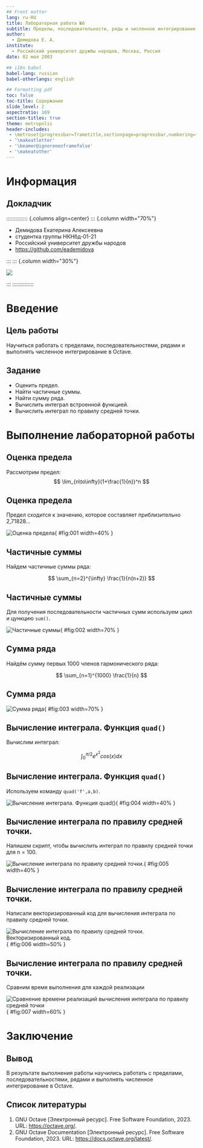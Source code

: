 ```yaml
---
## Front matter
lang: ru-RU
title: Лабораторная работа №6
subtitle: Пределы, последовательности, ряды и численное интегрирование в Octave
author:
  - Демидова Е. А.
institute:
  - Российский университет дружбы народов, Москва, Россия
date: 02 мая 2003

## i18n babel
babel-lang: russian
babel-otherlangs: english

## Formatting pdf
toc: false
toc-title: Содержание
slide_level: 2
aspectratio: 169
section-titles: true
theme: metropolis
header-includes:
 - \metroset{progressbar=frametitle,sectionpage=progressbar,numbering=fraction}
 - '\makeatletter'
 - '\beamer@ignorenonframefalse'
 - '\makeatother'
---
```


# Информация

## Докладчик

:::::::::::::: {.columns align=center}
::: {.column width="70%"}

  * Демидова Екатерина Алексеевна
  * студентка группы НКНбд-01-21
  * Российский университет дружбы народов
  * <https://github.com/eademidova>

:::
::: {.column width="30%"}

![](./image/ava.jpg)

:::
::::::::::::::

# Введение

## Цель работы

Научиться работать с пределами, последовательностями, рядами и выполнять численное интегрирование в Octave.

## Задание

- Оценить предел.
- Найти частичные суммы.
- Найти сумму ряда.
- Вычислить интеграл встроенной функцией.
- Вычислить интеграл по правилу средней точки.

# Выполнение лабораторной работы

## Оценка предела

Рассмотрим предел:
$$
\lim_{n\to\infty}(1+\frac{1}{n})^n
$$

## Оценка предела

Предел сходится к значению, которое составляет приблизительно 2,71828...

![Оценка предела](image/1.png){ #fig:001 width=40% }

## Частичные суммы

Найдем частичные суммы ряда:

$$
\sum_{n=2}^{\infty} \frac{1}{n(n+2)}
$$

## Частичные суммы

Для получения последовательности частичных сумм используем цикл и цункцию `sum()`.

![Частичные суммы](image/2.png){ #fig:002 width=70% }

## Сумма ряда

Найдём сумму первых 1000 членов гармонического ряда:

$$
\sum_{n=1}^{1000} \frac{1}{n}
$$

## Сумма ряда

![Сумма ряда](image/3.png){ #fig:003 width=70% }

## Вычисление интеграла. Функция `quad()`

Вычислим интеграл:

$$
\int_{0}^{\pi/2} e^{x^2}cos(x)dx
$$

## Вычисление интеграла. Функция `quad()`

Используем команду `quad('f',a,b)`.

![Вычисление интеграла. Функция `quad()`](image/4.png){ #fig:004 width=40% }

## Вычисление интеграла по правилу средней точки.

Напишем скрипт, чтобы вычислить интеграл по правилу средней точки для n = 100.

![Вычисление интеграла по правилу средней точки.](image/5.png){ #fig:005 width=40% }

## Вычисление интеграла по правилу средней точки.

Написали векторизированный код для вычисления интеграла по правилу средней точки. 

![Вычисление интеграла по правилу средней точки. Векторизированный код.](image/6.png){ #fig:006 width=50% }

## Вычисление интеграла по правилу средней точки.

Сравним время выполнения для каждой реализации

![Сравнение времени реализаций вычисления интеграла по правилу средней точки](image/7.png){ #fig:007 width=60% }


# Заключение

## Вывод

В результате выполнения работы научились работать с пределами, последовательностями, рядами и выполнять численное интегрирование в Octave.

## Список литературы

1. GNU Octave [Электронный ресурс]. Free Software Foundation, 2023. URL:
https://octave.org/.
2. GNU Octave Documentation [Электронный ресурс]. Free Software Foundation, 2023. URL: https://docs.octave.org/latest/.
